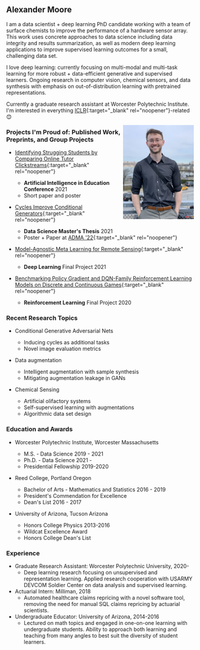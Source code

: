 ## Alexander Moore

I am a data scientist + deep learning PhD candidate working with a team of surface chemists to improve the performance of a hardware sensor array. This work uses concrete approaches to data science including data integrity and results summarization, as well as modern deep learning applications to improve supervised learning outcomes for a small, challenging data set.

I love deep learning: currently focusing on multi-modal and multi-task learning for more robust + data-efficient generative and supervised learners. Ongoing research in computer vision, chemical sensors, and data synthesis with emphasis on out-of-distribution learning with pretrained representations.

Currently a graduate research assistant at Worcester Polytechnic Institute. I'm interested in everything [ICLR](https://openreview.net/group?id=ICLR.cc/2021/Conference){:target="_blank" rel="noopener"}-related :blush:

<img style="float: right;" src="images/thumbnail_Image.jpg" width="190">

### Projects I'm Proud of: Published Work, Preprints, and Group Projects
* [Identifying Strugging Students by Comparing Online Tutor Clickstreams](https://link.springer.com/chapter/10.1007%2F978-3-030-78270-2_52){:target="_blank" rel="noopener"}
    - **Artificial Intelligence in Education Conference** 2021
    - Short paper and poster

* [Cycles Improve Conditional Generators](https://github.com/alexander-moore/Cycles-Improve-Conditional-Generators){:target="_blank" rel="noopener"}
    - **Data Science Master's Thesis** 2021
    - Poster + Paper at [ADMA '22](https://adma2022.uqcloud.net/){:target="_blank" rel="noopener"}

* [Model-Agnostic Meta Learning for Remote Sensing](https://github.com/alexander-moore/MAML-Augmentation){:target="_blank" rel="noopener"}
    - **Deep Learning** Final Project 2021

* [Benchmarking Policy Gradient and DQN-Family Reinforcement Learning Models on Discrete and Continuous Games](https://github.com/alexander-moore/CS525){:target="_blank" rel="noopener"}
    - **Reinforcement Learning** Final Project 2020

### Recent Research Topics
* Conditional Generative Adversarial Nets
    - Inducing cycles as additional tasks
    - Novel image evaluation metrics

* Data augmentation
    - Intelligent augmentation with sample synthesis
    - Mitigating augmentation leakage in GANs

* Chemical Sensing
    - Artificial olifactory systems
    - Self-supervised learning with augmentations
    - Algorithmic data set design

### Education and Awards
* Worcester Polytechnic Institute, Worcester Massachusetts
    - M.S. - Data Science 2019 - 2021
    - Ph.D. - Data Science 2021 - 
    - Presidential Fellowship 2019-2020

* Reed College, Portland Oregon
    - Bachelor of Arts - Mathematics and Statistics 2016 - 2019
    - President's Commendation for Excellence
    - Dean's List 2016 - 2017

* University of Arizona, Tucson Arizona
    - Honors College Physics 2013-2016
    - Wildcat Excellence Award
    - Honors College Dean's List

### Experience
* Graduate Research Assistant: Worcester Polytechnic University, 2020-
    - Deep learning research focusing on unsupervised and representation learning. Applied research cooperation with USARMY DEVCOM Soldier Center on data analysis and supervised learning.
* Actuarial Intern: Milliman, 2018
    - Automated healthcare claims repricing with a novel software tool, removing the need for manual SQL claims repricing by actuarial scientists.
* Undergraduate Educator: University of Arizona, 2014-2016
    - Lectured on math topics and engaged in one-on-one learning with undergraduate students. Ability to approach both learning and teaching from many angles to best suit the diversity of student learners.

